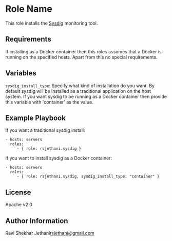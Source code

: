 Role Name
=========
This role installs the [Sysdig](http://www.sysdig.org/) monitoring tool.


Requirements
------------
If installing as a Docker container then this roles assumes that a Docker is running on the specified hosts. Apart from this no special requirements.


Variables
---------
``sysdig_install_type``: Specify what kind of installation do you want. By default sysdig will be installed as a traditional application on the host system. If you want sysdig to be running as a Docker container then provide this variable with 'container' as the value.


Example Playbook
----------------
If you want a traditional sysdig install:

    - hosts: servers
      roles:
         - { role: rsjethani.sysdig }

If you want to install sysdig as a Docker container:

    - hosts: servers
      roles:
         - { role: rsjethani.sysdig, sysdig_install_type: "container" }


License
-------
Apache v2.0


Author Information
------------------
Ravi Shekhar Jethani<rsjethani@gmail.com>
